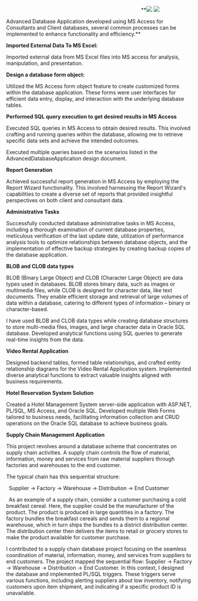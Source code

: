 ﻿`               									`**![](Aspose.Words.a4682ad7-fab3-4523-acfc-52c235e4487f.001.png)			![](Aspose.Words.a4682ad7-fab3-4523-acfc-52c235e4487f.002.png)			


Advanced Database Application developed using MS Access for Consultants and Client databases, several common processes can be implemented to enhance functionality and efficiency.**



**Imported External Data To MS Excel:**

Imported external data from MS Excel files into MS access for analysis, manipulation, and presentation.


**Design a database form object:**


Utilized the MS Access form object feature to create customized forms within the database application. These forms were user interfaces for efficient data entry, display, and interaction with the underlying database tables.


**Performed SQL query execution to get desired results in MS Access**

Executed SQL queries in MS Access to obtain desired results. This involved crafting and running queries within the database, allowing me to retrieve specific data sets and achieve the intended outcomes.

Executed multiple queries based on the scenarios listed in the AdvancedDatabaseApplication design document.


**Report Generation**

Achieved successful report generation in MS Access by employing the Report Wizard functionality. This involved harnessing the Report Wizard's capabilities to create a diverse set of reports that provided insightful perspectives on both client and consultant data.



**Administrative Tasks**

Successfully conducted database administrative tasks in MS Access, including a thorough examination of current database properties, meticulous verification of the last update date, utilization of performance analysis tools to optimize relationships between database objects, and the implementation of effective backup strategies by creating backup copies of the database application. 



**BLOB and CLOB data types** 

BLOB (Binary Large Object) and CLOB (Character Large Object) are data types used in databases. BLOB stores binary data, such as images or multimedia files, while CLOB is designed for character data, like text documents. They enable efficient storage and retrieval of large volumes of data within a database, catering to different types of information – binary or character-based.

I have used BLOB and CLOB data types while creating database structures to store multi-media files, images, and large character data in Oracle SQL database. Developed analytical functions using SQL queries to generate real-time insights from the data.



**Video Rental Application**

Designed backend tables, formed table relationships, and crafted entity relationship diagrams for the Video Rental Application system. Implemented diverse analytical functions to extract valuable insights aligned with business requirements.

**Hotel Reservation System Solution**

Created a Hotel Management System server-side application with ASP.NET, PL/SQL, MS Access, and Oracle SQL. Developed multiple Web Forms tailored to business needs, facilitating information collection and CRUD operations on the Oracle SQL database to achieve business goals.


**Supply Chain Management Application**

This project revolves around a database scheme that concentrates on supply chain activities.    	A supply chain controls the flow of material, information, money and services from raw material suppliers through factories and warehouses to the end customer.

The typical chain has this sequential structure:

` `Supplier → Factory → Warehouse → Distribution → End Customer

` `As an example of a supply chain, consider a customer purchasing a cold breakfast cereal.  Here, the supplier could be the manufacturer of the product.  The product is produced in large quantities in a factory.  The factory bundles the breakfast cereals and sends them to a regional warehouse, which in turn ships the bundles to a district distribution center.  The distribution center then delivers the items to retail or grocery stores to make the product available for customer purchase.

I contributed to a supply chain database project focusing on the seamless coordination of material, information, money, and services from suppliers to end customers. The project mapped the sequential flow: Supplier → Factory → Warehouse → Distribution → End Customer. In this context, I designed the database and implemented PL/SQL triggers. These triggers serve various functions, including alerting suppliers about low inventory, notifying customers upon item shipment, and indicating if a specific product ID is unavailable.











